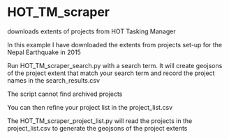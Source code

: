# HOT_TM_scraper
downloads extents of projects from HOT Tasking Manager

In this example I have downloaded the extents from projects set-up for the Nepal Earthquake in 2015

Run HOT_TM_scraper_search.py with a search term. It will create geojsons of the project extent that match your search term and record the project names in the search_results.csv

The script cannot find archived projects

You can then refine your project list in the project_list.csv

The HOT_TM_scraper_project_list.py will read the projects in the project_list.csv to generate the geojsons of the project extents
